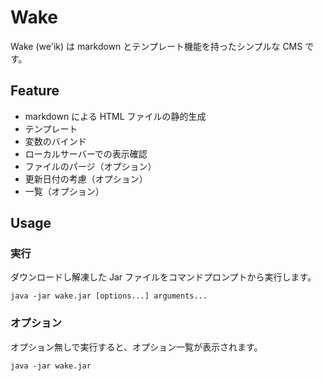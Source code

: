 Wake
===============================================================================

Wake (we'ik) は markdown とテンプレート機能を持ったシンプルな CMS です。

Feature
-------------------------------------------------------------------------------

- markdown による HTML ファイルの静的生成
- テンプレート
- 変数のバインド
- ローカルサーバーでの表示確認
- ファイルのパージ（オプション）
- 更新日付の考慮（オプション）
- 一覧（オプション）



Usage
-------------------------------------------------------------------------------

### 実行

ダウンロードし解凍した Jar ファイルをコマンドプロンプトから実行します。

	java -jar wake.jar [options...] arguments...


### オプション

オプション無しで実行すると、オプション一覧が表示されます。

	java -jar wake.jar






